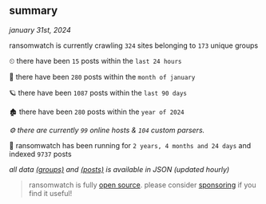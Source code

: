 
## summary
_january 31st, 2024_

ransomwatch is currently crawling `324` sites belonging to `173` unique groups

⏲ there have been `15` posts within the `last 24 hours`

🦈 there have been `280` posts within the `month of january`

🪐 there have been `1087` posts within the `last 90 days`

🏚 there have been `280` posts within the `year of 2024`

_⚙️ there are currently `99` online hosts & `104` custom parsers._

🦕 ransomwatch has been running for `2 years, 4 months and 24 days` and indexed `9737` posts

_all data  [(groups)](http://ransomwhat.telemetry.ltd/groups) and [(posts)](http://ransomwhat.telemetry.ltd/posts) is available in JSON (updated hourly)_

> ransomwatch is fully [open source](https://github.com/joshhighet/ransomwatch#ransomwatch--). please consider [sponsoring](https://github.com/sponsors/joshhighet) if you find it useful!
